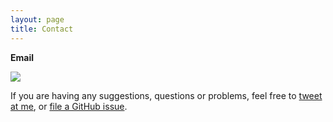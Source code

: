 ```yaml
---
layout: page
title: Contact
---
```


**Email**

![](https://miguelaguilera.github.io/img/email.png)

If you are having any suggestions, questions or problems, feel free to [tweet at me](https://twitter.com/intent/tweet?text=%40m_aguilera_), or [file a GitHub issue](https://github.com/MiguelAguilera/lagrange/issues/new).
